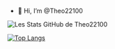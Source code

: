 - 👋 Hi, I’m @Theo22100

![Les Stats GitHub de Theo22100](https://github-readme-stats.vercel.app/api?username=Theo22100&show_icons=true&theme=dark)


[![Top Langs](https://github-readme-stats.vercel.app/api/top-langs/?username=Theo22100)](https://github.com/Theo22100/github-readme-stats)

